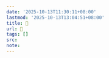 ```yaml
---
date: '2025-10-13T11:30:11+08:00'
lastmod: '2025-10-13T13:04:51+08:00'
title: 󰤰
url: 󰤰
tags: []
src:
note:
---
```

